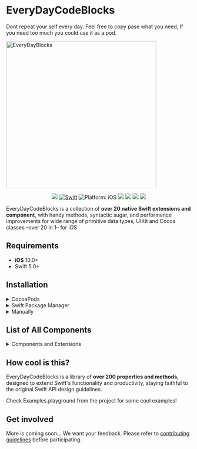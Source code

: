 # EveryDayCodeBlocks

Dont repeat your self every day.
Feel free to copy pase what you need, If you need too much you could use it as a pod.
<p align="left">
  <img src="https://github.com/abuzeid-ibrahim/DevPods/blob/master/components.jpeg" width="90%" height="400" title="EveryDayBlocks">
</p>
</p>
 <p align="center">
<img src="https://img.shields.io/github/workflow/status/abuzeid-ibrahim/MimiMusicPlayer/iOS%20starter%20workflow/master">
<a href="https://developer.apple.com/swift/"><img src="https://img.shields.io/badge/Swift-5.0-orange.svg?style=flat" alt="Swift"/></a>
<img src="https://img.shields.io/badge/Platform-iOS%2011.0+-lightgrey.svg" alt="Platform: iOS">
<img src="https://img.shields.io/badge/Code%20Coverage-71%25-brightgreen">
<img src="https://img.shields.io/badge/Swift-5.0-orange.svg">
<img src="https://img.shields.io/badge/Xcode-11.4-blue.svg">
<img src="https://img.shields.io/badge/License-MIT-red.svg">
</p>

EveryDayCodeBlocks is a collection of **over 20 native Swift extensions and component**, with handy methods, syntactic sugar, and performance improvements for wide range of primitive data types, UIKit and Cocoa classes –over 20 in 1– for iOS

## Requirements

- **iOS** 10.0+ 
- Swift 5.0+

## Installation

<details>
<summary>CocoaPods</summary>
</br>
<p>To integrate EveryDayCodeBlocks into your Xcode project using <a href="http://cocoapods.org">CocoaPods</a>, specify it in your <code>Podfile</code>:</p>

<h4>- Integrate All extensions and components (recommended):</h4>
<pre><code class="ruby language-ruby">pod 'DevPods', :git=>URL</code></pre>

<h4>- Integrate Network Module only:</h4>
<pre><code class="ruby language-ruby">pod 'DevPods/DevNetwork', :git=>URL</code></pre>

<h4>- Integrate UIComponents only:</h4>
<pre><code class="ruby language-ruby">pod 'DevPods/UIComponents', :git=>URL</code></pre>

</details>

<details>
<summary>Swift Package Manager</summary>
</br>
<p>You can use <a href="https://swift.org/package-manager">The Swift Package Manager</a> to install <code>EveryDayCodeBlocks</code> by adding the proper description to your <code>Package.swift</code> file:</p>

<pre><code class="swift language-swift">import PackageDescription

let package = Package(
    name: "YOUR_PROJECT_NAME",
    targets: [],
    dependencies: [
        .package(url: "https://github.com/abuzeid-ibrahim/DevPods", from: "0.0.1")
    ]
)
</code></pre>

<p>Next, add <code>EveryDayCodeBlocks</code> to your targets dependencies like so:</p>
<pre><code class="swift language-swift">.target(
    name: "YOUR_TARGET_NAME",
    dependencies: [
        "DevPods",
    ]
),</code></pre>
<p>Then run <code>swift package update</code>.</p>

<p>Note that the <a href="https://swift.org/package-manager">Swift Package Manager</a> doesn't support building for iOS/tvOS/macOS/watchOS apps
</details>



<details>
<summary>Manually</summary>
</br>
<p>Add the <a href="https://github.com/abuzeid-ibrahim/DevPods">EveryDayCodeBlocks</a> folder to your Xcode project to use all extensions, or a specific extension.</p>
</details>

## List of All Components

<details>
<summary> Components and Extensions</summary>
</br>
<ul>
<li><a href="https://github.com/abuzeid-ibrahim/DevPods/tree/master/DevExtensions"><code>Foundation extensions</code></a></li>
<li><a href="https://github.com/abuzeid-ibrahim/DevPods/tree/master/DevNetwork"><code>Network Module</code></a></li>
<li><a href="https://github.com/abuzeid-ibrahim/DevPods/tree/master/UIComponents"><code>UI Component</code></a></li>
extensions</code></a></li>
</ul>
</details>


## How cool is this?

EveryDayCodeBlocks is a library of **over 200 properties and methods**, designed to extend Swift's functionality and productivity, staying faithful to the original Swift API design guidelines.

Check Examples.playground from the project for some cool examples!

## Get involved
More is coming soon...
We want your feedback.
Please refer to [contributing guidelines](https://github.com/EveryDayCodeBlocks/EveryDayCodeBlocks/tree/master/CONTRIBUTING.md) before participating.

